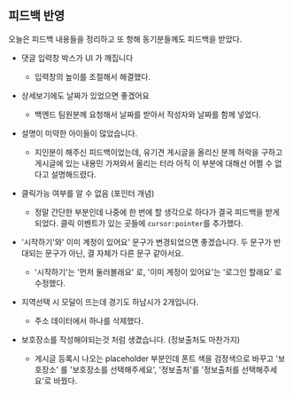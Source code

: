## 피드백 반영

오늘은 피드백 내용들을 정리하고 또 항해 동기분들께도 피드백을 받았다.

+ 댓글 입력창 박스가 UI 가 깨집니다 
  - 입력창의 높이를 조절해서 해결했다. 

+ 상세보기에도 날짜가 있었으면 좋겠어요 
  - 백엔드 팀원분께 요청해서 날짜를 받아서 작성자와 날짜를 함께 넣었다.

+ 설명이 미약한 아이들이 많았습니다. 
  - 지인분이 해주신 피드백이었는데, 유기견 게시글을 올리신 분께 허락을 구하고 게시글에 있는 내용민 가져와서 올리는 터라 아직 이 부분에 대해선 어쩔 수 없다고 설명해드렸다.

+ 클릭가능 여부를 알 수 없음 (포인터 개념)  
  - 정말 간단한 부분인데 나중에 한 번에 할 생각으로 하다가 결국 피드백을 받게 되었다. 클릭 이벤트가 있는 곳들에 ```cursor:pointer```를 추가했다.

+ '시작하기'와' 이미 계정이 있어요' 문구가 변경되었으면 좋겠습니다. 두 문구가 반대되는 문구가 아닌, 결 자체가 다른 문구 같아서요. 
  - '시작하기'는 '먼저 둘러볼래요' 로, '이미 계정이 있어요'는 '로그인 할래요' 로 수정했다.

+ 지역선택 시 모달이 뜨는데 경기도 하남시가 2개입니다. 
  - 주소 데이터에서 하나를 삭제했다.

+ 보호장소를 작성해야되는것 처럼 생겼습니다. (정보출처도 마찬가지) 
  - 게시글 등록시 나오는 placeholder 부분인데 폰트 색을 검정색으로 바꾸고 '보호장소' 를 '보호장소를 선택해주세요', '정보출처'를 '정보출처를 선택해주세요'로 바꿨다.